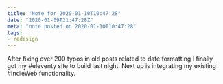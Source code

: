 ```yaml
---
title: "Note for 2020-01-10T10:47:28"
date: "2020-01-09T21:47:28Z"
meta: "note posted on 2020-01-10T10:47:28"
tags:
- redesign
---
```

After fixing over 200 typos in old posts related to date formatting I finally got my #eleventy site to build last night. Next up is integrating my existing #IndieWeb functionality.
